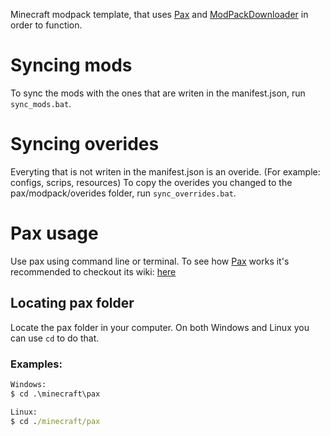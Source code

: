 Minecraft modpack template, that uses [Pax] and [ModPackDownloader] in order to function.


# Syncing mods
To sync the mods with the ones that are writen in the manifest.json, run `sync_mods.bat`.

# Syncing overides
Everyting that is not writen in the manifest.json is an overide. (For example: configs, scrips, resources)
To copy the overides you changed to the pax/modpack/overides folder, run `sync_overrides.bat`.



# Pax usage
Use pax using command line or terminal.
To see how [Pax] works it's recommended to checkout its wiki: [here](https://github.com/froehlichA/pax/wiki)

## Locating pax folder
Locate the pax folder in your computer.
On both Windows and Linux you can use `cd` to do that.

### Examples:
```cmd
Windows:
$ cd .\minecraft\pax

Linux:
$ cd ./minecraft/pax
```

<!-- Links: -->
[Pax]: https://github.com/froehlichA/pax
[ModPackDownloader]: https://github.com/Nincraft/ModPackDownloader
